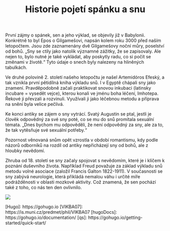 ﻿---
title: Historie pojetí spánku a snu 
menu:
  main:
    weight: 30
---

<p id="zdroj1">
</p>
<p id="zdroj2">
<p> První zájmy o spánek, sen a jeho výklad, se objevily již v Babylonii. Konkrétně to byl Epos o Gilgamešovi, napsán kolem roku 3000 před naším letopočtem. Jsou zde zaznamenány dvě Gilgamešovy noční můry, poselství od bohů. „Sny se ctily jako natolik významné zážitky, že se zapisovaly. Ale nejen to, bylo nutné je také vykládat, aby poskytly radu, co si počít se změnami v životě.“ Tyto údaje o snech byly nalezeny na hliněných tabulkách.</p>
<p> Ve druhé polovině 2. století našeho letopočtu je našel Artemidóros Efeský, a tak vznikla první pětidílná kniha výkladu snů.
I v Egyptě chápali sny jako znamení. Pravděpodobně začali praktikovat snovou inkubaci (latinsky incubare = vysedět vejce), kterou konali ve jménu boha léčení, Imhotepa. Řekové ji převzali a rozvinuli. Využívali ji jako léčebnou metodu a příprava na snění byla velice pečlivá.</p>
<p> Ke konci antiky se zájem o sny vytrácí. Svatý Augustin se ptal, jestli je člověk odpovědný za své sny poté, co se mu do snů promítala sexuální témata. „Dnes bychom mu odpověděli, že není odpovědný za sny, ale za to, že tak vytěsňuje své sexuální potřeby.“ </p>
<p> Pozornost věnovaná snům opět vzrostla v období romantismu, kdy podle názorů odborníků na rozdíl od antiky nepřicházejí sny od bohů, ale z hloubky nevědomí.</p>
<p> Zhruba od 18. století se sny začaly spojovat s nevědomím, které je i klíčem k poznání duševního života. Například Freud považuje za základ výkladu snů metodu volné asociace (založil Francis Galton 1822-1911). V současnosti se sny zabývá neurologie, která přikládá nemalou váhu i určité míře podrážděnosti v oblasti mozkové aktivity. Což znamená, že sen pochází také z toho, co nás ten den ovlivnilo.<p/>



</p>
<p id="zdroj3"> 

</p>
<p id="zdroj4"> 

</p>

<p id="zdroj5"> 

</p>

<p id="zdroj6"> 

</p>

<p id="zdroj7"> 

</p>

<p id="zdroj8"> 

</p>

<p id="zdroj9"> 


</p>
<img src="https://i.udemycdn.com/course/750x422/792640_6e1b.jpg">
<p>
[Hugo]: https://gohugo.io
[VIKBA07]: https://is.muni.cz/predmet/phil/VIKBA07
[hugoDocs]: https://gohugo.io/documentation/
[qs]: https://gohugo.io/getting-started/quick-start/
</p>